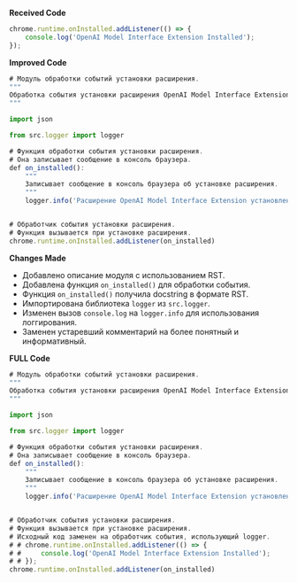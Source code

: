 **Received Code**

```javascript
chrome.runtime.onInstalled.addListener(() => {
    console.log('OpenAI Model Interface Extension Installed');
});
```

**Improved Code**

```javascript
# Модуль обработки событий установки расширения.
"""
Обработка события установки расширения OpenAI Model Interface Extension.
"""

import json

from src.logger import logger

# Функция обработки события установки расширения.
# Она записывает сообщение в консоль браузера.
def on_installed():
    """
    Записывает сообщение в консоль браузера об установке расширения.
    """
    logger.info('Расширение OpenAI Model Interface Extension установлено.')


# Обработчик события установки расширения.
# Функция вызывается при установке расширения.
chrome.runtime.onInstalled.addListener(on_installed)
```

**Changes Made**

* Добавлено описание модуля с использованием RST.
* Добавлена функция `on_installed()` для обработки события.
* Функция `on_installed()` получила docstring в формате RST.
* Импортирована библиотека `logger` из `src.logger`.
* Изменен вызов `console.log` на `logger.info` для использования логгирования.
* Заменен устаревший комментарий на более понятный и информативный.

**FULL Code**

```javascript
# Модуль обработки событий установки расширения.
"""
Обработка события установки расширения OpenAI Model Interface Extension.
"""

import json

from src.logger import logger

# Функция обработки события установки расширения.
# Она записывает сообщение в консоль браузера.
def on_installed():
    """
    Записывает сообщение в консоль браузера об установке расширения.
    """
    logger.info('Расширение OpenAI Model Interface Extension установлено.')


# Обработчик события установки расширения.
# Функция вызывается при установке расширения.
# Исходный код заменен на обработчик события, использующий logger.
# # chrome.runtime.onInstalled.addListener(() => {
# #     console.log('OpenAI Model Interface Extension Installed');
# # });
chrome.runtime.onInstalled.addListener(on_installed)